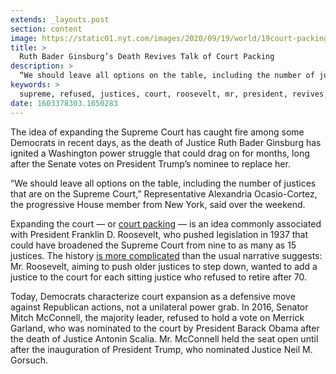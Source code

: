 ```yaml
--- 
extends: _layouts.post 
section: content 
image: https://static01.nyt.com/images/2020/09/19/world/19court-packing/19court-packing-facebookJumbo.jpg 
title: > 
  Ruth Bader Ginsburg’s Death Revives Talk of Court Packing 
description: > 
  “We should leave all options on the table, including the number of justices that are on the Supreme Court,” Representative Alexandria Ocasio-Cortez, the progressive House member from New York, said over the weekend.Expanding the court — or court packing — is an idea commonly associated with President Franklin D. Roosevelt, who pushed legislation in 1937 that could have broadened the Supreme Court from nine to as many as 15 justices.Today, Democrats characterize court expansion as a defensive move against Republican actions, not a unilateral power grab.In 2016, Senator Mitch McConnell, the majority leader, refused to hold a vote on Merrick Garland, who was nominated to the court by President Barack Obama after the death of Justice Antonin Scalia.Mr. McConnell held the seat open until after the inauguration of President Trump, who nominated Justice Neil M. Gorsuch. 
keywords: > 
  supreme, refused, justices, court, roosevelt, mr, president, revives, talk, bader, justice, ruth, death, ginsburgs, power, nominated, packing 
date: 1603378303.1650283 
--- 
```

<div><p class="css-158dogj evys1bk0">The idea of expanding the Supreme Court has caught fire among some Democrats in recent days, as the death of Justice Ruth Bader Ginsburg has ignited a Washington power struggle that could drag on for months, long after the Senate votes on President Trump&#8217;s nominee to replace her.</p><p class="css-158dogj evys1bk0">&#8220;We should leave all options on the table, including the number of justices that are on the Supreme Court,&#8221; Representative Alexandria Ocasio-Cortez, the progressive House member from New York, said over the weekend.</p><p class="css-158dogj evys1bk0">Expanding the court &#8212; or <a class="css-1g7m0tk" href="https://www.nytimes.com/2020/10/12/us/supreme-court-packing.html" title="">court packing</a> &#8212; is an idea commonly associated with President Franklin D. Roosevelt, who pushed legislation in 1937 that could have broadened the Supreme Court from nine to as many as 15 justices. The history <a class="css-1g7m0tk" href="https://www.politico.com/magazine/story/2019/02/24/the-lost-history-of-fdrs-court-packing-scandal-225201" title="" rel="noopener noreferrer" target="_blank">is more complicated</a> than the usual narrative suggests: Mr. Roosevelt, aiming to push older justices to step down, wanted to add a justice to the court for each sitting justice who refused to retire after 70.</p><p class="css-158dogj evys1bk0">Today, Democrats characterize court expansion as a defensive move against Republican actions, not a unilateral power grab. In 2016, Senator Mitch McConnell, the majority leader, refused to hold a vote on Merrick Garland, who was nominated to the court by President Barack Obama after the death of Justice Antonin Scalia. Mr. McConnell held the seat open until after the inauguration of President Trump, who nominated Justice Neil M. Gorsuch.</p></div>